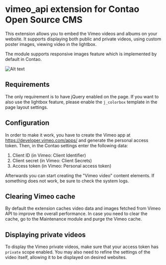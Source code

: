vimeo_api extension for Contao Open Source CMS
==============================================

This extension allows you to embed the Vimeo videos and albums on your website. It supports displaying both public and private videos, using custom poster images, viewing video in the lightbox.

The module supports responsive images feature which is implemented by default in Contao.

![Alt text](../screenshots/screenshot.jpg?raw=true)

## Requirements

The only requirement is to have jQuery enabled on the page. If you want to also use the lightbox feature, please enable the ```j_colorbox``` template in the page layout settings.

## Configuration

In order to make it work, you have to create the Vimeo app at <https://developer.vimeo.com/apps/> and generate the personal access token. Then, in the Contao settings enter the following data:

1. Client ID (in Vimeo: Client Identifier)
2. Client secret (in Vimeo: Client Secrets)
3. Access token (in Vimeo: Personal access token)

Afterwards you can start creating the "Vimeo video" content elements. If something does not work, be sure to check the system logs.

## Clearing Vimeo cache

By default the extension caches video data and images fetched from Vimeo API to improve the overall performance. In case you need to clear the cache, go to the Maintenance module and purge the Vimeo cache.

## Displaying private videos

To display the Vimeo private videos, make sure that your access token has ```private``` scope enabled. You may also need to refine the settings of the video itself, allowing it to be displayed on desired websites.
